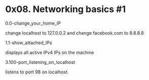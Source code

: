 # 0x08. Networking basics #1


0.0-change_your_home_IP

change localhost to 127.0.0.2 and change facebook.com to 8.8.8.8

1.1-show_attached_IPs

displays all active IPv4 IPs on the machine

3.100-port_listening_on_localhost

listens to port 98 on localhost.

